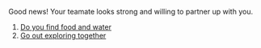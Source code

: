 Good news! Your teamate looks strong and willing to partner up with you.

1. [Do you find food and water](in-the-forest.md)
2. [Go out exploring together](teamate-hurt.md)